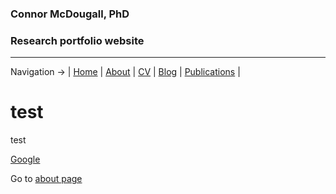 ### Connor McDougall, PhD
### Research portfolio website

___


Navigation -> | [Home](README.md) | [About](about.md) | [CV](cv.md) | [Blog](blog.md) | [Publications](publications.md) |


# test
test


[Google](https://google.com) 

Go to [about page](about.md)
